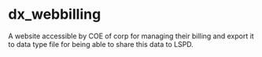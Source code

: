 # dx_webbilling
A website accessible by COE of corp for managing their billing and export it to data type file for being able to share this data to LSPD.
